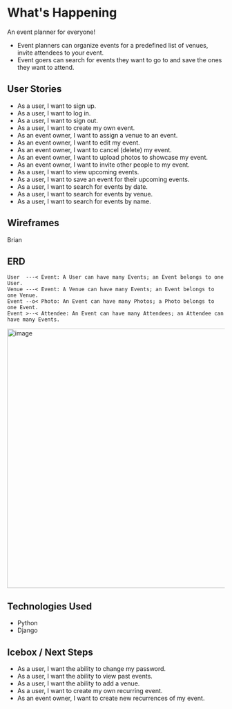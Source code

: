 # What's Happening

An event planner for everyone!  
 - Event planners can organize events for a  predefined list of venues, invite attendees to your event.
 - Event goers can search for events they want to go to and save the ones they want to attend.

## User Stories

  - As a user, I want to sign up.
  - As a user, I want to log in. 
  - As a user, I want to sign out. 
  - As a user, I want to create my own event.
  - As an event owner, I want to assign a venue to an event.
  - As an event owner, I want to edit my event. 
  - As an event owner, I want to cancel (delete) my event. 
  - As an event owner, I want to upload photos to showcase my event.
  - As an event owner, I want to invite other people to my event.
  - As a user, I want to view upcoming events.
  - As a user, I want to save an event for their upcoming events.
  - As a user, I want to search for events by date.
  - As a user, I want to search for events by venue.
  - As a user, I want to search for events by name.


## Wireframes

Brian

## ERD
```
User  ---< Event: A User can have many Events; an Event belongs to one User.
Venue ---< Event: A Venue can have many Events; an Event belongs to one Venue.
Event --o< Photo: An Event can have many Photos; a Photo belongs to one Event.
Event >--< Attendee: An Event can have many Attendees; an Attendee can have many Events.
```
<img width="600" alt="image" src="https://github.com/BeccaK8/whats-happening/assets/150313386/53e55f6a-5a04-485f-8b0d-27efae85a115">


## Technologies Used

  - Python
  - Django
    

## Icebox / Next Steps

  - As a user, I want the ability to change my password.
  - As a user, I want the ability to view past events.
  - As a user, I want the ability to add a venue.
  - As a user, I want to create my own recurring event.
  - As an event owner, I want to create new recurrences of my event.
